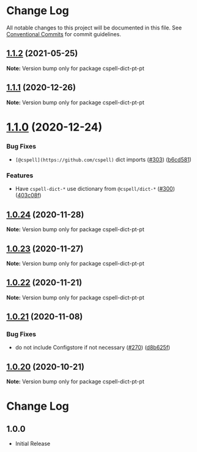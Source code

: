 # Change Log

All notable changes to this project will be documented in this file.
See [Conventional Commits](https://conventionalcommits.org) for commit guidelines.

## [1.1.2](https://github.com/streetsidesoftware/cspell-dicts/compare/cspell-dict-pt-pt@1.1.1...cspell-dict-pt-pt@1.1.2) (2021-05-25)

**Note:** Version bump only for package cspell-dict-pt-pt





## [1.1.1](https://github.com/streetsidesoftware/cspell-dicts/compare/cspell-dict-pt-pt@1.1.0...cspell-dict-pt-pt@1.1.1) (2020-12-26)

**Note:** Version bump only for package cspell-dict-pt-pt





# [1.1.0](https://github.com/streetsidesoftware/cspell-dicts/compare/cspell-dict-pt-pt@1.0.24...cspell-dict-pt-pt@1.1.0) (2020-12-24)


### Bug Fixes

* `[@cspell](https://github.com/cspell)` dict imports ([#303](https://github.com/streetsidesoftware/cspell-dicts/issues/303)) ([b6cd581](https://github.com/streetsidesoftware/cspell-dicts/commit/b6cd58114caa8752fba69522e6b740a4be74dd6e))


### Features

* Have `cspell-dict-*` use dictionary from `@cspell/dict-*` ([#300](https://github.com/streetsidesoftware/cspell-dicts/issues/300)) ([403c08f](https://github.com/streetsidesoftware/cspell-dicts/commit/403c08fbd1d11a083f586e591b87ef9a47f71944))





## [1.0.24](https://github.com/streetsidesoftware/cspell-dicts/compare/cspell-dict-pt-pt@1.0.23...cspell-dict-pt-pt@1.0.24) (2020-11-28)

**Note:** Version bump only for package cspell-dict-pt-pt





## [1.0.23](https://github.com/streetsidesoftware/cspell-dicts/compare/cspell-dict-pt-pt@1.0.22...cspell-dict-pt-pt@1.0.23) (2020-11-27)

**Note:** Version bump only for package cspell-dict-pt-pt





## [1.0.22](https://github.com/streetsidesoftware/cspell-dicts/compare/cspell-dict-pt-pt@1.0.21...cspell-dict-pt-pt@1.0.22) (2020-11-21)

**Note:** Version bump only for package cspell-dict-pt-pt

## [1.0.21](https://github.com/streetsidesoftware/cspell-dicts/compare/cspell-dict-pt-pt@1.0.20...cspell-dict-pt-pt@1.0.21) (2020-11-08)

### Bug Fixes

- do not include Configstore if not necessary ([#270](https://github.com/streetsidesoftware/cspell-dicts/issues/270)) ([d8b625f](https://github.com/streetsidesoftware/cspell-dicts/commit/d8b625f2f42d5cc6c4a9390216ac1e5037886e44))

## [1.0.20](https://github.com/streetsidesoftware/cspell-dicts/compare/cspell-dict-pt-pt@1.0.19...cspell-dict-pt-pt@1.0.20) (2020-10-21)

**Note:** Version bump only for package cspell-dict-pt-pt

# Change Log

## 1.0.0

- Initial Release
